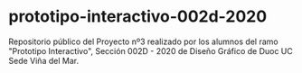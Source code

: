 # prototipo-interactivo-002d-2020
Repositorio público del Proyecto nº3 realizado por los alumnos del ramo "Prototipo Interactivo", Sección 002D - 2020 de Diseño Gráfico de Duoc UC Sede Viña del Mar.
